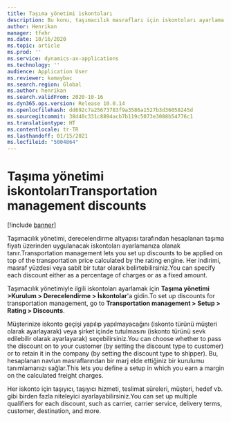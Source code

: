 ```yaml
---
title: Taşıma yönetimi iskontoları
description: Bu konu, taşımacılık masrafları için iskontoları ayarlama seçeneklerini açıklar.
author: Henrikan
manager: tfehr
ms.date: 10/16/2020
ms.topic: article
ms.prod: ''
ms.service: dynamics-ax-applications
ms.technology: ''
audience: Application User
ms.reviewer: kamaybac
ms.search.region: Global
ms.author: henrikan
ms.search.validFrom: 2020-10-16
ms.dyn365.ops.version: Release 10.0.14
ms.openlocfilehash: dd692c7a25673783f9a3586a1527b3d36058245d
ms.sourcegitcommit: 38d40c331c8894acb7b119c5073e3088b54776c1
ms.translationtype: HT
ms.contentlocale: tr-TR
ms.lasthandoff: 01/15/2021
ms.locfileid: "5004864"
---
```

# <a name="transportation-management-discounts"></a><span data-ttu-id="ca55f-103">Taşıma yönetimi iskontoları</span><span class="sxs-lookup"><span data-stu-id="ca55f-103">Transportation management discounts</span></span>

[!include [banner](../includes/banner.md)]

<span data-ttu-id="ca55f-104">Taşımacılık yönetimi, derecelendirme altyapısı tarafından hesaplanan taşıma fiyatı üzerinden uygulanacak iskontoları ayarlamanıza olanak tanır.</span><span class="sxs-lookup"><span data-stu-id="ca55f-104">Transportation management lets you set up discounts to be applied on top of the transportation price calculated by the rating engine.</span></span> <span data-ttu-id="ca55f-105">Her indirimi, masraf yüzdesi veya sabit bir tutar olarak belirtebilirsiniz.</span><span class="sxs-lookup"><span data-stu-id="ca55f-105">You can specify each discount either as a percentage of charges or as a fixed amount.</span></span>

<span data-ttu-id="ca55f-106">Taşımacılık yönetimiyle ilgili iskontoları ayarlamak için **Taşıma yönetimi \>Kurulum \> Derecelendirme \> İskontolar**'a gidin.</span><span class="sxs-lookup"><span data-stu-id="ca55f-106">To set up discounts for transportation management, go to **Transportation management \> Setup \> Rating \> Discounts**.</span></span>

<span data-ttu-id="ca55f-107">Müşterinize iskonto geçişi yapılıp yapılmayacağını (iskonto türünü müşteri olarak ayarlayarak) veya şirket içinde tutulmasını (iskonto türünü sevk edilebilir olarak ayarlayarak) seçebilirsiniz.</span><span class="sxs-lookup"><span data-stu-id="ca55f-107">You can choose whether to pass the discount on to your customer (by setting the discount type to customer) or to retain it in the company (by setting the discount type to shipper).</span></span> <span data-ttu-id="ca55f-108">Bu, hesaplanan navlun masraflarından bir marj elde ettiğiniz bir kurulumu tanımlamanızı sağlar.</span><span class="sxs-lookup"><span data-stu-id="ca55f-108">This lets you define a setup in which you earn a margin on the calculated freight charges.</span></span>

<span data-ttu-id="ca55f-109">Her iskonto için taşıyıcı, taşıyıcı hizmeti, teslimat süreleri, müşteri, hedef vb. gibi birden fazla niteleyici ayarlayabilirsiniz.</span><span class="sxs-lookup"><span data-stu-id="ca55f-109">You can set up multiple qualifiers for each discount, such as carrier, carrier service, delivery terms, customer, destination, and more.</span></span>
